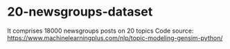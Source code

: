 # 20-newsgroups-dataset
It comprises 18000 newsgroups posts on 20 topics 
Code source:  https://www.machinelearningplus.com/nlp/topic-modeling-gensim-python/
